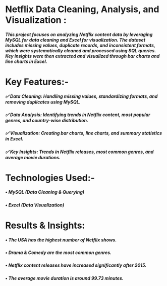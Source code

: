 # Netflix Data Cleaning, Analysis, and Visualization :
##### This project focuses on analyzing Netflix content data by leveraging MySQL for data cleaning and Excel for visualization. The dataset includes missing values, duplicate records, and inconsistent formats, which were systematically cleaned and processed using SQL queries. Key insights were then extracted and visualized through bar charts and line charts in Excel.

# Key Features:-
##### ✅ Data Cleaning: Handling missing values, standardizing formats, and removing duplicates using MySQL.
##### ✅ Data Analysis: Identifying trends in Netflix content, most popular genres, and country-wise distribution.
##### ✅ Visualization: Creating bar charts, line charts, and summary statistics in Excel.
##### ✅ Key Insights: Trends in Netflix releases, most common genres, and average movie durations.

# Technologies Used:-
##### • MySQL (Data Cleaning & Querying)
##### • Excel (Data Visualization)

# Results & Insights:
##### • The USA has the highest number of Netflix shows.
##### • Drama & Comedy are the most common genres.
##### • Netflix content releases have increased significantly after 2015.
##### • The average movie duration is around 99.73 minutes.

